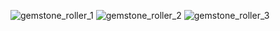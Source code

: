 ![gemstone_roller_1](https://github.com/user-attachments/assets/9e6134ad-a2bf-4668-b02e-47a2c8db9e13)
![gemstone_roller_2](https://github.com/user-attachments/assets/4e3ebc91-8a26-4bd3-adde-17fae4ab382c)
![gemstone_roller_3](https://github.com/user-attachments/assets/a32bc997-7b64-4651-a923-dcfc77361002)
